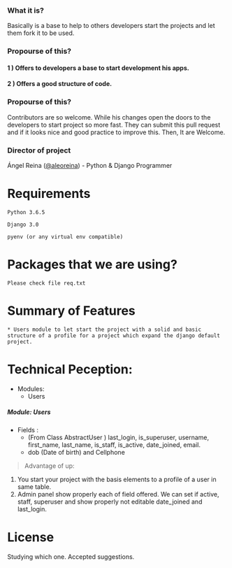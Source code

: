 ### What it is?
Basically is a base to help to others developers start the projects and let them  fork it to be used.

### Propourse of this?
#### 1 ) Offers to developers a base to start development his apps.
#### 2 ) Offers a good structure of code.

### Propourse of this?
Contributors are so welcome. While his changes open the doors to the developers to start project so more fast. They can submit this pull request and if it looks nice and good practice to improve this. Then, It are Welcome.

### Director of project
Ángel Reina ([@aleoreina](http://github.com/aleoreina "@aleoreina")) - Python & Django Programmer

# Requirements
`Python 3.6.5`

`Django 3.0`

`pyenv (or any virtual env compatible)`

# Packages that we are using?
`Please check file req.txt`

# Summary of Features
	* Users module to let start the project with a solid and basic structure of a profile for a project which expand the django default project.

# Technical Peception:
- Modules:
	* Users


#####  Module: Users

- Fields :
	+ (From Class AbstractUser ) last_login, is_superuser, username, first_name, last_name, is_staff, is_active, date_joined, email. 
	+ dob (Date of birth) and Cellphone

> Advantage of up: 
1) You start your project with the basis elements to a profile of a user in same table.
2) Admin panel show properly each of field offered. We can set if  active, staff, superuser and show properly not editable date_joined and last_login.

# License
Studying which one.
Accepted suggestions.





